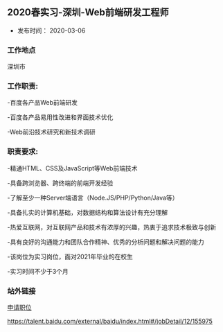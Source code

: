 ## 2020春实习-深圳-Web前端研发工程师

- 发布时间： 2020-03-06

### 工作地点
深圳市

### 工作职责:

-百度各产品Web前端研发

-百度各产品易用性改进和界面技术优化

-Web前沿技术研究和新技术调研

### 职责要求:
-精通HTML、CSS及JavaScript等Web前端技术

-具备跨浏览器、跨终端的前端开发经验

-了解至少一种Server端语言（Node.JS/PHP/Python/Java等）

-具备扎实的计算机基础，对数据结构和算法设计有充分理解

-热爱互联网，对互联网产品和技术有浓厚的兴趣，热衷于追求技术极致与创新

-具有良好的沟通能力和团队合作精神、优秀的分析问题和解决问题的能力

-该岗位为实习岗位，面对2021年毕业的在校生

-实习时间不少于3个月

### 站外链接
[申请职位](https://talent.baidu.com/external/baidu/index.html#/jobDetail/12/155975) 

https://talent.baidu.com/external/baidu/index.html#/jobDetail/12/155975

